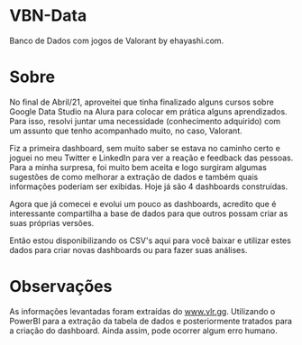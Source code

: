 # VBN-Data
Banco de Dados com jogos de Valorant by ehayashi.com.

# Sobre
No final de Abril/21, aproveitei que tinha finalizado alguns cursos sobre Google Data Studio na Alura para colocar em prática alguns aprendizados. Para isso, resolvi juntar uma necessidade (conhecimento adquirido) com um assunto que tenho acompanhado muito, no caso, Valorant.

Fiz a primeira dashboard, sem muito saber se estava no caminho certo e joguei no meu Twitter e LinkedIn para ver a reação e feedback das pessoas. Para a minha surpresa, foi muito bem aceita e logo surgiram algumas sugestões de como melhorar a extração de dados e também quais informações poderiam ser exibidas. Hoje já são 4 dashboards construídas.

Agora que já comecei e evolui um pouco as dashboards, acredito que é interessante compartilha a base de dados para que outros possam criar as suas próprias versões.

Então estou disponibilizando os CSV's aqui para você baixar e utilizar estes dados para criar novas dashboards ou para fazer suas análises.

# Observações
As informações levantadas foram extraídas do www.vlr.gg. Utilizando o PowerBI para a extração da tabela de dados e posteriormente tratados para a criação do dashboard. Ainda assim, pode ocorrer algum erro humano.

